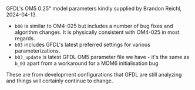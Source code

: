 GFDL's OM5 0.25° model parameters kindly supplied by Brandon Reichl, 2024-04-13. 

- `b00` is similar to OM4-025 but includes a number of bug fixes and algorithm changes.  It is physically consistent with OM4-025 in most regards.
- `b03` includes GFDL's latest preferred settings for various parameterizations.
- `b03_update` is latest GFDL OM5 parameter file we have - it's the same as `b_03` apart from a workaround for a MOM6 initialisation bug 

These are from development configurations that GFDL are still analyzing and things will certainly continue to change.
